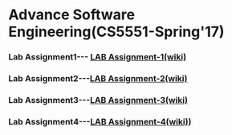 # Advance Software Engineering(CS5551-Spring'17)

### Lab Assignment1--- [LAB Assignment-1(wiki)](https://github.com/ROHITHKUMARN/ASE-Lab-Assignments/wiki/Chat-application(Lab-Assignment-I))     

### Lab Assignment2---[LAB Assignment-2(wiki)](https://github.com/ROHITHKUMARN/ASE-Lab-Assignments/wiki/(Google-Map-Web-API)Lab_Assignment-2)
### Lab Assignment3---[LAB Assignment-3(wiki)](https://github.com/ROHITHKUMARN/ASE-Lab-Assignments/wiki/Mashup-Application(Lab-3-Assignment))
### Lab Assignment4---[LAB Assignment-4(wiki)](https://github.com/ROHITHKUMARN/ASE-Lab-Assignments/wiki/Android-Project(Lab-Assignment-4)))
